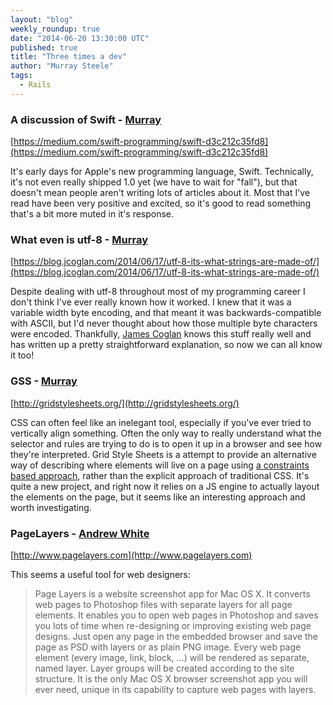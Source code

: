 ```yaml
---
layout: "blog"
weekly_roundup: true
date: "2014-06-20 13:30:00 UTC"
published: true
title: "Three times a dev"
author: "Murray Steele"
tags:
  - Rails
---
```


### A discussion of Swift - [Murray](http://www.unboxedconsulting.com/people/murray-steele)

[https://medium.com/swift-programming/swift-d3c212c35fd8](https://medium.com/swift-programming/swift-d3c212c35fd8)

It's early days for Apple's new programming language, Swift.  Technically, it's not even really shipped 1.0 yet (we have to wait for "fall"), but that doesn't mean people aren't writing lots of articles about it.  Most that I've read have been very positive and excited, so it's good to read something that's a bit more muted in it's response.

### What even is utf-8 - [Murray](http://www.unboxedconsulting.com/people/murray-steele)

[https://blog.jcoglan.com/2014/06/17/utf-8-its-what-strings-are-made-of/](https://blog.jcoglan.com/2014/06/17/utf-8-its-what-strings-are-made-of/)

Despite dealing with utf-8 throughout most of my programming career I don't think I've ever really known how it worked.  I knew that it was a variable width byte encoding, and that meant it was backwards-compatible with ASCII, but I'd never thought about how those multiple byte characters were encoded.  Thankfully, [James Coglan](http://jcoglan.com/) knows this stuff really well and has written up a pretty straightforward explanation, so now we can all know it too!

### GSS - [Murray](http://www.unboxedconsulting.com/people/murray-steele)

[http://gridstylesheets.org/](http://gridstylesheets.org/)

CSS can often feel like an inelegant tool, especially if you've ever tried to vertically align something.  Often the only way to really understand what the selector and rules are trying to do is to open it up in a browser and see how they're interpreted.  Grid Style Sheets is a attempt to provide an alternative way of describing where elements will live on a page using [a constraints based approach](http://www.cs.washington.edu/research/constraints/web/ccss-uwtr.pdf), rather than the explicit approach of traditional CSS.  It's quite a new project, and right now it relies on a JS engine to actually layout the elements on the page, but it seems like an interesting approach and worth investigating.

### PageLayers - [Andrew White](http://www.unboxedconsulting.com/people/andrew-white)

[http://www.pagelayers.com](http://www.pagelayers.com)

This seems a useful tool for web designers:

> Page Layers is a website screenshot app for Mac OS X. It converts web pages to
> Photoshop files with separate layers for all page elements. It enables you to open
> web pages in Photoshop and saves you lots of time when re-designing or improving
> existing web page designs. Just open any page in the embedded browser and save
> the page as PSD with layers or as plain PNG image. Every web page element (every
> image, link, block, ...) will be rendered as separate, named layer. Layer groups will be
> created according to the site structure. It is the only Mac OS X browser screenshot
> app you will ever need, unique in its capability to capture web pages with layers.
